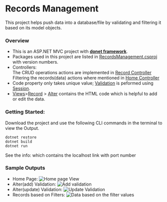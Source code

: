 # Records Management
This project helps push data into a database/file by validating and filtering it based on its model objects.
### Overview
* This is an ASP.NET MVC project with **[donet framework](https://github.com/Harshachennoor/RecordManagement/blob/master/RecordsManagement.csproj#L4)**. 
* Packages used in this project are listed in [RecordsManagement.csproj](https://github.com/Harshachennoor/RecordManagement/blob/master/RecordsManagement.csproj#L10) with version numbers.
* Controllers: <br>
  The CRUD operations actions are implemented in [Record Controller](https://github.com/Harshachennoor/RecordManagement/blob/master/Controllers/RecordController.cs)<br>
  Filtering the records(data) actions where mentioned in [Home Controller](https://github.com/Harshachennoor/RecordManagement/blob/master/Controllers/HomeController.cs)<br>
* Code property only takes unique value; [Validation](https://github.com/Harshachennoor/RecordManagement/blob/master/Controllers/RecordController.cs#L47) is peformed using [Session](https://github.com/Harshachennoor/RecordManagement/blob/master/Controllers/RecordController.cs#L33).
* [Views](https://github.com/Harshachennoor/RecordManagement/tree/master/Views)>[Record](https://github.com/Harshachennoor/RecordManagement/tree/master/Views/Record) > [Alter](https://github.com/Harshachennoor/RecordManagement/blob/master/Views/Record/Alter.cshtml) contains the HTML code which is helpful to add or edit the data.

### Getting Started:

  Download the project and use the following CLI commands in the terminal to view the Output.<br>
  
  ```dotnet restore```<br>
  ```dotnet build```<br>
  ```dotnet run```<br>
  
  See the info: which contains the localhost link with port number

### Sample Outputs 
* Home Page:
  ![Home page View](https://github.com/Harshachennoor/RecordManagement/blob/master/SampleScreenShots/HomePage.png)<br>
* Alter(add) Validation:
  ![Add validation](https://github.com/Harshachennoor/RecordManagement/blob/master/SampleScreenShots/AddValidation.png)<br>
* Alter(update) Validation:
  ![Update Validation](https://github.com/Harshachennoor/RecordManagement/blob/master/SampleScreenShots/Updatevalidation.png)<br>
* Records based on Filters:
  ![Data based on the filter values](https://github.com/Harshachennoor/RecordManagement/blob/master/SampleScreenShots/FilteredRecords.png)
